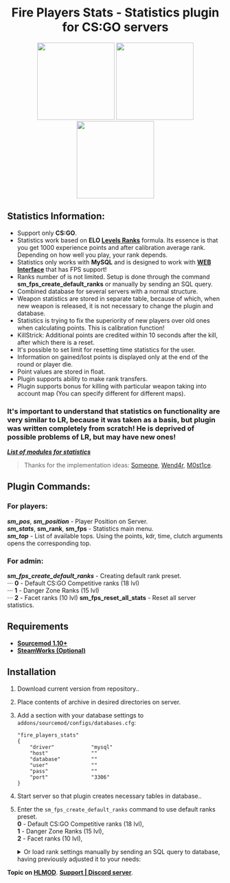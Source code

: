 <h1 align="center">Fire Players Stats - Statistics plugin for CS:GO servers</h1>
<p align="center">
	<img src="https://github.com/OkyHp/fire-players-stats/blob/master/.gitdata/FPS_Menus.png?raw=true" height="180">
	<img src="https://github.com/OkyHp/fire-players-stats/blob/master/.gitdata/FPS_BigLogo.png?raw=true" height="180">
	<img src="https://github.com/OkyHp/fire-players-stats/blob/master/.gitdata/FPS_ChatMessages.png?raw=true" height="180">
</p>

## Statistics Information:

 - Support only **CS:GO**.
 - Statistics work based on **ELO [Levels Ranks](https://github.com/levelsranks/levels-ranks-core)** formula. Its essence is that you get 1000 experience points and after calibration average rank. Depending on how well you play, your rank depends.
 - Statistics only works with **MySQL** and is designed to work with **[WEB Interface](https://hlmod.ru/resources/levels-ranks-actual-adaptive-web.1291/)** that has FPS support!
 - Ranks number of is not limited. Setup is done through the command **sm_fps_create_default_ranks** or manually by sending an SQL query.
 - Combined database for several servers with a normal structure.
 - Weapon statistics are stored in separate table, because of which, when new weapon is released, it is not necessary to change the plugin and database.
 - Statistics is trying to fix the superiority of new players over old ones when calculating points. This is calibration function!
 - KillStrick: Additional points are credited within 10 seconds after the kill, after which there is a reset.
 - It's possible to set limit for resetting time statistics for the user.
 - Information on gained/lost points is displayed only at the end of the round or player die.
 - Point values ​​are stored in float.
 - Plugin supports ability to make rank transfers.
 - Plugin supports bonus for killing with particular weapon taking into account map (You can specify different for different maps).

### It's important to understand that statistics on functionality are very similar to LR, because it was taken as a basis, but plugin was written completely from scratch! He is deprived of possible problems of LR, but may have new ones!

<!-- <details><summary>Меню плагина</summary> </details> -->

 [**_List of modules for statistics_**](https://gitlab.com/OkyHp/fire-players-stats/tree/master/FPS_Modules)

 > Thanks for the implementation ideas: [Someone](https://hlmod.ru/members/someone.73313/), [Wend4r](https://hlmod.ru/members/wend4r.105753/), [M0st1ce](https://hlmod.ru/members/m0st1ce.95027/).

## Plugin Commands:

### For players:

**_sm_pos_**, **_sm_position_** - Player Position on Server. \
**_sm_stats_**, **sm_rank**, **sm_fps** - Statistics main menu. \
**_sm_top_** - List of available tops. Using the points, kdr, time, clutch arguments opens the corresponding top.​

### For admin:

**_sm_fps_create_default_ranks_** - Creating default rank preset.\
	⋅⋅⋅ **0** - Default CS:GO Competitive ranks (18 lvl)\
 	⋅⋅⋅ **1** - Danger Zone Ranks (15 lvl)\
 	⋅⋅⋅ **2** - Facet ranks (10 lvl)
**sm_fps_reset_all_stats** - Reset all server statistics.

## Requirements

  - [**Sourcemod 1.10+**](https://www.sourcemod.net/downloads.php?branch=stable)
  - [**SteamWorks (Optional)**](https://users.alliedmods.net/~kyles/builds/SteamWorks/)

## Installation

 1. Download current version from repository..
 2. Place contents of archive in desired directories on server.
 4. Add a section with your database settings to `addons/sourcemod/configs/databases.cfg`:
	```
	"fire_players_stats"
	{
		"driver"			"mysql"
		"host"				""
		"database"			""
		"user"				""
		"pass"				""
		"port"				"3306"
	}
	```
 5. Start server so that plugin creates necessary tables in database..
 6. Enter the `sm_fps_create_default_ranks` command to use default ranks preset.\
 		**0** - Default CS:GO Competitive ranks (18 lvl),\
 		**1** - Danger Zone Ranks (15 lvl),\
 		**2** - Facet ranks (10 lvl),
 	<details><summary>Or load rank settings manually by sending an SQL query to database, having previously adjusted it to your needs:</summary>

	```sql
	INSERT INTO `fps_ranks` (`rank_id`, `rank_name`, `points`) 
	VALUES 
		('1', 'Silver I',				'0'),
		('1', 'Silver II',				'700'), 
		('1', 'Silver III',				'800'), 
		('1', 'Silver IV',				'850'), 
		('1', 'Silver Elite',				'900'), 
		('1', 'Silver Elite Master',			'925'), 
		('1', 'Gold Nova I',				'950'), 
		('1', 'Gold Nova II',				'975'), 
		('1', 'Gold Nova III',				'1000'), 
		('1', 'Gold Nova Master',			'1100'), 
		('1', 'Master Guardian I',			'1250'), 
		('1', 'Master Guardian II',			'1400'), 
		('1', 'Master Guardian Elite',			'1600'), 
		('1', 'Distinguished Master Guardian',		'1800'), 
		('1', 'Legendary Eagle',			'2100'), 
		('1', 'Legendary Eagle Master',			'2400'), 
		('1', 'Supreme Master First Class',		'3000'), 
		('1', 'The Global Elite',			'4000');
	```

	</details>

**Topic on [HLMOD](https://hlmod.ru/resources/fire-players-stats.1232/)**.
**[Support | Discord server](https://discord.gg/M82xN4y)**.
